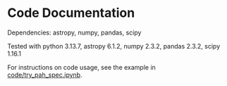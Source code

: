 # Code Documentation

Dependencies: astropy, numpy, pandas, scipy

Tested with python 3.13.7, astropy 6.1.2, numpy 2.3.2, pandas 2.3.2, scipy 1.16.1

For instructions on code usage, see the example in [code/try_pah_spec.ipynb](https://github.com/helenarichie/pah_spec/blob/main/code/try_pah_spec.ipynb).

